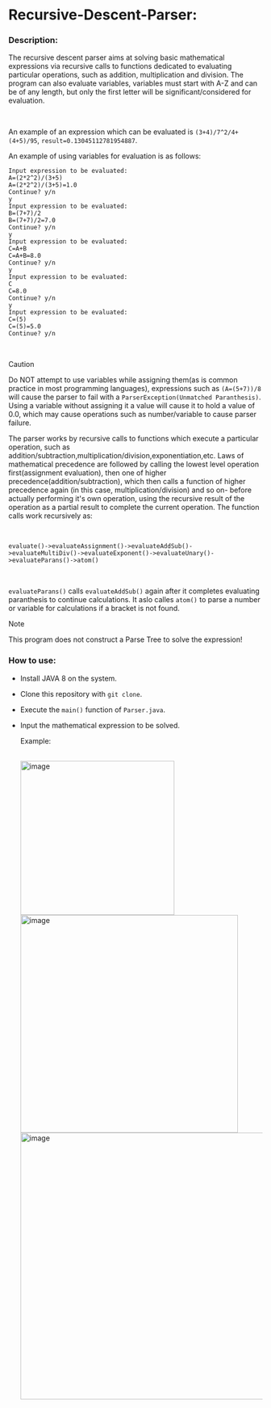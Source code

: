 # Recursive-Descent-Parser:

### Description:

  The recursive descent parser aims at solving basic mathematical expressions via recursive calls to functions dedicated to evaluating particular 
  operations, such as addition, multiplication and division.
  The program can also evaluate variables, variables must start with A-Z and can be of any length, but only the first letter will be 
  significant/considered for evaluation.
  
  <br>
  
  An example of an expression which can be evaluated is ```(3+4)/7^2/4+(4+5)/95```, ```result=0.13045112781954887```.

  An example of using variables for evaluation is as follows:
 <br>
 ```
Input expression to be evaluated:
A=(2*2^2)/(3+5)
A=(2*2^2)/(3+5)=1.0
Continue? y/n
y
Input expression to be evaluated:
B=(7+7)/2
B=(7+7)/2=7.0
Continue? y/n
y
Input expression to be evaluated:
C=A+B
C=A+B=8.0
Continue? y/n
y
Input expression to be evaluated:
C
C=8.0
Continue? y/n
y
Input expression to be evaluated:
C=(5)
C=(5)=5.0
Continue? y/n
```
  
  <br>

> [!CAUTION]
> Do NOT attempt to use variables while assigning them(as is common practice in most programming languages), expressions such as ```(A=(5+7))/8```
> will cause the parser to fail with a ```ParserException(Unmatched Paranthesis)```.
> Using a variable without assigning it a value will cause it to hold a value of 0.0, which may cause operations such as number/variable to cause parser failure.
  
The parser works by recursive calls to functions which execute a particular operation, such as addition/subtraction,multiplication/division,exponentiation,etc.
  Laws of mathematical precedence are followed by calling the lowest level operation first(assignment evaluation), then one of higher precedence(addition/subtraction), which then calls a function of higher precedence again (in this case, multiplication/division) and so on- before actually performing
  it's own operation, using the recursive result of the operation as a partial result to complete the current operation. The function calls work recursively as: 

<br>

  ```evaluate()->evaluateAssignment()->evaluateAddSub()->evaluateMultiDiv()->evaluateExponent()->evaluateUnary()->evaluateParans()->atom()```

<br>

```evaluateParans()``` calls ```evaluateAddSub()``` again after it completes evaluating paranthesis to continue calculations. It aslo calles ```atom()``` to parse a number or variable for calculations if a bracket is not found.

  > [!NOTE]  
> This program does not construct a  Parse Tree to solve the expression!

  

  ### How to use:

  - Install JAVA 8 on the system.
  - Clone this repository with ```git clone```.
  - Execute the ```main()``` function of ```Parser.java```.
  - Input the mathematical expression to be solved.

    Example:

    <br>

    <img width="305" alt="image" src="https://github.com/nikhil-RGB/Recursive-Descent-Parser/assets/68727041/4c5f00cf-bf63-4132-9e43-b79be029d6b3">
    <br>
    <img width="431" alt="image" src="https://github.com/nikhil-RGB/Recursive-Descent-Parser/assets/68727041/b2cfd497-e028-4b34-a056-35f469583eea">
    <br>
    <img width="528" alt="image" src="https://github.com/nikhil-RGB/Recursive-Descent-Parser/assets/68727041/27512b5b-4726-4b29-9a7e-0136888d9fd0">

